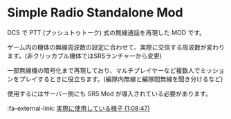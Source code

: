# Simple Radio Standalone Mod

DCS で PTT (プッシュトゥトーク) 式の無線通話を再現した MOD です。

ゲーム内の機体の無線周波数の設定に合わせて、実際に交信する周波数が変わります。(非クリッカブル機体ではSRSランチャーから変更)

一部無線機の暗号化まで再現しており、マルチプレイヤーなど複数人でミッションをプレイするときに役立ちます。(編隊内無線と編隊間無線を聞き分けるなど)

使用するにはサーバー側にも SRS Mod が導入されている必要があります。

:fa-external-link: [実際に使用している様子 (1:08:47)](https://youtu.be/UtRJ7XTuTLg?t=4127)
